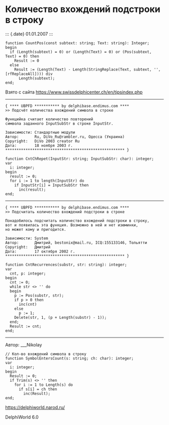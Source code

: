 Количество вхождений подстроки в строку
=======================================

::: {.date}
01.01.2007
:::

    function CountPos(const subtext: string; Text: string): Integer;
    begin
      if (Length(subtext) = 0) or (Length(Text) = 0) or (Pos(subtext, Text) = 0) then
        Result := 0
      else
        Result := (Length(Text) - Length(StringReplace(Text, subtext, '', [rfReplaceAll]))) div
          Length(subtext);
    end;

Взято с сайта <https://www.swissdelphicenter.ch/en/tipsindex.php>

------------------------------------------------------------------------

    { **** UBPFD *********** by delphibase.endimus.com ****
    >> Подсчёт количества вхождений символа в строке
     
    Функцийка считает количество повторений
    символа заданного InputSubStr в строке InputStr.
     
    Зависимости: Стандартные модули
    Автор:       Ru, DiVo_Ru@rambler.ru, Одесса (Украина)
    Copyright:   DiVo 2003 creator Ru
    Дата:        18 ноября 2003 г.
    ***************************************************** }
     
    function CntChRepet(InputStr: string; InputSubStr: char): integer;
    var
      i: integer;
    begin
      result := 0;
      for i := 1 to length(InputStr) do
        if InputStr[i] = InputSubStr then
          inc(result);
    end;

------------------------------------------------------------------------

    { **** UBPFD *********** by delphibase.endimus.com ****
    >> Подсчитать количество вхождений подстроки в строке
     
    Понадобилось подсчитать количество вхождений подстроки в строку,
    вот и появилась эта функция. Возможно в ней и нет изюминки,
    но может кому и пригодится.
     
    Зависимости: System
    Автор:       Дмитрий, bestonix@mail.ru, ICQ:155133146, Тольятти
    Copyright:   Дмитрий
    Дата:        17 октября 2002 г.
    ***************************************************** }
     
    function CntRecurrences(substr, str: string): integer;
    var
      cnt, p: integer;
    begin
      cnt := 0;
      while str <> '' do
      begin
        p := Pos(substr, str);
        if p > 0 then
          inc(cnt)
        else
          p := 1;
        Delete(str, 1, (p + Length(substr) - 1));
      end;
      Result := cnt;
    end;

------------------------------------------------------------------------

Автор: \_\_\_Nikolay

    // Кол-во вхождений символа в строку
    function SymbolEntersCount(s: string; ch: char): integer;
    var
      i: integer;
    begin
      Result := 0;
      if Trim(s) <> '' then
        for i := 1 to Length(s) do
          if s[i] = ch then
            inc(Result);
    end;
     

<https://delphiworld.narod.ru/>

DelphiWorld 6.0
